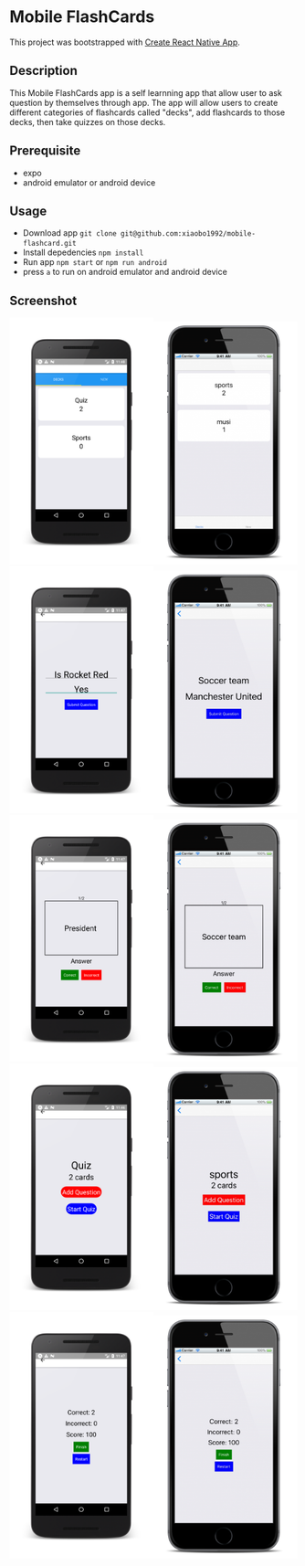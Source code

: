 # Mobile FlashCards
This project was bootstrapped with [Create React Native App](https://github.com/react-community/create-react-native-app).

## Description 
This Mobile FlashCards app is a self learnning app that allow user to ask question by themselves through app. The app will allow users to create different categories of flashcards called "decks", add flashcards to those decks, then take quizzes on those decks.

## Prerequisite
* expo
* android emulator or android device

## Usage
* Download app `git clone git@github.com:xiaobo1992/mobile-flashcard.git` 
* Install depedencies `npm install`
* Run app `npm start` or `npm run android`
* press `a` to run on android emulator and android device

## Screenshot
<img src="images/decks_android_framed.png" width="50%" height="50%"><img src="images/decks_ios.png" width="50%" height="50%">
<img src="images/addquestion_android_framed.png" width="50%" height="50%"><img src="images/addquestion_ios.png" width="50%" height="50%">
<img src="images/question_android_framed.png" width="50%" height="50%"><img src="images/question_ios.png" width="50%" height="50%">
<img src="images/quiz_android_framed.png" width="50%" height="50%"><img src="images/quiz_ios.png" width="50%" height="50%">
<img src="images/res_android_framed.png" width="50%" height="50%"><img src="images/res_ios.png" width="50%" height="50%">
